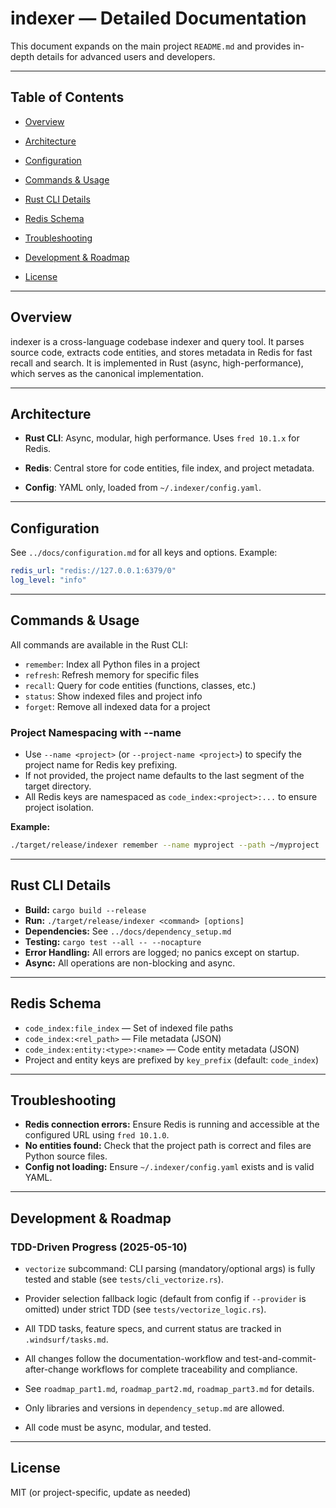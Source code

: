 # indexer — Detailed Documentation

This document expands on the main project `README.md` and provides in-depth details for advanced users and developers.

---

## Table of Contents
- [Overview](#overview)
- [Architecture](#architecture)
- [Configuration](#configuration)
- [Commands & Usage](#commands--usage)
- [Rust CLI Details](#rust-cli-details)

- [Redis Schema](#redis-schema)
- [Troubleshooting](#troubleshooting)
- [Development & Roadmap](#development--roadmap)
- [License](#license)

---

## Overview
indexer is a cross-language codebase indexer and query tool. It parses source code, extracts code entities, and stores metadata in Redis for fast recall and search. It is implemented in Rust (async, high-performance), which serves as the canonical implementation.

---

## Architecture
- **Rust CLI**: Async, modular, high performance. Uses `fred 10.1.x` for Redis.

- **Redis**: Central store for code entities, file index, and project metadata.
- **Config**: YAML only, loaded from `~/.indexer/config.yaml`.

---

## Configuration
See `../docs/configuration.md` for all keys and options. Example:
```yaml
redis_url: "redis://127.0.0.1:6379/0"
log_level: "info"
```

---

## Commands & Usage
All commands are available in the Rust CLI:
- `remember`: Index all Python files in a project
- `refresh`: Refresh memory for specific files
- `recall`: Query for code entities (functions, classes, etc.)
- `status`: Show indexed files and project info
- `forget`: Remove all indexed data for a project

### Project Namespacing with --name
- Use `--name <project>` (or `--project-name <project>`) to specify the project name for Redis key prefixing.
- If not provided, the project name defaults to the last segment of the target directory.
- All Redis keys are namespaced as `code_index:<project>:...` to ensure project isolation.

**Example:**
```bash
./target/release/indexer remember --name myproject --path ~/myproject
```

---

## Rust CLI Details
- **Build:** `cargo build --release`
- **Run:** `./target/release/indexer <command> [options]`
- **Dependencies:** See `../docs/dependency_setup.md`
- **Testing:** `cargo test --all -- --nocapture`
- **Error Handling:** All errors are logged; no panics except on startup.
- **Async:** All operations are non-blocking and async.

---

## Redis Schema
- `code_index:file_index` — Set of indexed file paths
- `code_index:<rel_path>` — File metadata (JSON)
- `code_index:entity:<type>:<name>` — Code entity metadata (JSON)
- Project and entity keys are prefixed by `key_prefix` (default: `code_index`)

---

## Troubleshooting
- **Redis connection errors:** Ensure Redis is running and accessible at the configured URL using `fred 10.1.0`.
- **No entities found:** Check that the project path is correct and files are Python source files.
- **Config not loading:** Ensure `~/.indexer/config.yaml` exists and is valid YAML.

---

## Development & Roadmap

### TDD-Driven Progress (2025-05-10)
- `vectorize` subcommand: CLI parsing (mandatory/optional args) is fully tested and stable (see `tests/cli_vectorize.rs`).
- Provider selection fallback logic (default from config if `--provider` is omitted) under strict TDD (see `tests/vectorize_logic.rs`).
- All TDD tasks, feature specs, and current status are tracked in `.windsurf/tasks.md`.
- All changes follow the documentation-workflow and test-and-commit-after-change workflows for complete traceability and compliance.

- See `roadmap_part1.md`, `roadmap_part2.md`, `roadmap_part3.md` for details.
- Only libraries and versions in `dependency_setup.md` are allowed.
- All code must be async, modular, and tested.

---

## License
MIT (or project-specific, update as needed)
